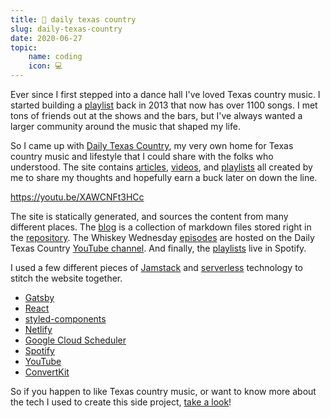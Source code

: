 ```yaml
---
title: 🤠 daily texas country
slug: daily-texas-country
date: 2020-06-27
topic:
    name: coding
    icon: 💻
---
```


Ever since I first stepped into a dance hall I've loved Texas country music. I started building a [playlist][playlist] back in 2013 that now has over 1100 songs. I met tons of friends out at the shows and the bars, but I've always wanted a larger community around the music that shaped my life.

So I came up with [Daily Texas Country][dtxc], my very own home for Texas country music and lifestyle that I could share with the folks who understood. The site contains [articles][blog], [videos][episodes], and [playlists][playlists] all created by me to share my thoughts and hopefully earn a buck later on down the line.

https://youtu.be/XAWCNFt3HCc

The site is statically generated, and sources the content from many different places. The [blog][blog] is a collection of markdown files stored right in the [repository][repo]. The Whiskey Wednesday [episodes][episodes] are hosted on the Daily Texas Country [YouTube channel][dtxc-youtube]. And finally, the [playlists][playlists] live in Spotify.

I used a few different pieces of [Jamstack][jamstack] and [serverless][serverless] technology to stitch the website together.

-   [Gatsby][gatsby]
-   [React][react]
-   [styled-components][styled-components]
-   [Netlify][netlify]
-   [Google Cloud Scheduler][gcp]
-   [Spotify][spotify]
-   [YouTube][youtube]
-   [ConvertKit][convertkit]

So if you happen to like Texas country music, or want to know more about the tech I used to create this side project, [take a look][dtxc]!

[playlist]: https://open.spotify.com/playlist/0AbnxNMZqSCVog82luj1Ir?si=D8sld9utTyia641fRghJTQ
[dtxc]: https://dailytexascountry.com
[blog]: http://dailytexascountry.com/posts
[repo]: https://github.com/bradgarropy/dailytexascountry.com
[dtxc-youtube]: https://www.youtube.com/channel/UCpbIlFaiv-3188nAWtgL0Iw
[episodes]: https://dailytexascountry.com/episodes
[playlists]: https://dailytexascountry.com/playlists
[jamstack]: https://jamstack.org
[serverless]: https://serverless.css-tricks.com
[gatsby]: https://gatsbyjs.org
[react]: https://reactjs.org
[styled-components]: https://styled-components.com
[netlify]: https://netlify.com
[gcp]: https://cloud.google.com
[spotify]: https://spotify.com
[youtube]: https://youtube.com
[convertkit]: https://convertkit.com

